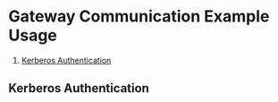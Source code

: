 <!--
*
 * This code is to be used exclusively in connection with ForgeRock’s software or services. 
 * ForgeRock only offers ForgeRock software or services to legal entities who have entered 
 * into a binding license agreement with ForgeRock.  
 *
-->
# Gateway Communication Example Usage
1. [Kerberos Authentication](https://github.com/ForgeRock/gateway-communication-node/blob/main/sample/Readme.md#kerberos-authentication)

## Kerberos Authentication
